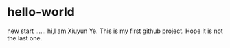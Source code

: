 # hello-world
new start
......
hi,I am Xiuyun Ye.
This is my first github project.
Hope it is not the last one.

